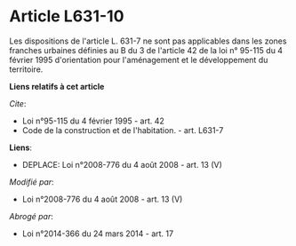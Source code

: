 # Article L631-10

Les dispositions de l'article L. 631-7 ne sont pas applicables dans les zones franches urbaines définies au B du 3 de
l'article 42 de la loi n° 95-115 du 4 février 1995 d'orientation pour l'aménagement et le développement du territoire.

**Liens relatifs à cet article**

_Cite_:

  - Loi n°95-115 du 4 février 1995 - art. 42
  - Code de la construction et de l'habitation. - art. L631-7

**Liens**:

  - DEPLACE: Loi n°2008-776 du 4 août 2008 - art. 13 (V)

_Modifié par_:

  - Loi n°2008-776 du 4 août 2008 - art. 13 (V)

_Abrogé par_:

  - Loi n°2014-366 du 24 mars 2014 - art. 17
